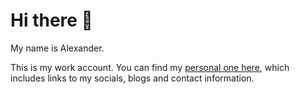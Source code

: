 # Hi there 👋

My name is Alexander.

This is my work account. You can find my [personal one here](https://github.com/AlexanderKaran), which includes links to my socials, blogs and contact information. 
